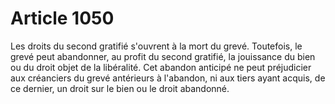 # Article 1050

Les droits du second gratifié s'ouvrent à la mort du grevé.   Toutefois, le grevé peut abandonner, au profit du second gratifié, la jouissance du bien ou du droit objet de la libéralité.   Cet abandon anticipé ne peut préjudicier aux créanciers du grevé antérieurs à l'abandon, ni aux tiers ayant acquis, de ce dernier, un droit sur le bien ou le droit abandonné.